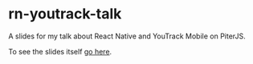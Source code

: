 # rn-youtrack-talk
A slides for my talk about React Native and YouTrack Mobile on PiterJS.

To see the slides itself [go here](https://huston007.github.io/rn-youtrack-talk/index.html).
